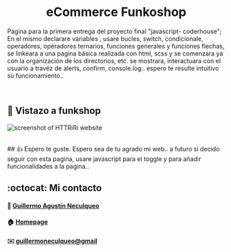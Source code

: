 <div>
    <h1 align="center">eCommerce Funkoshop</h1>
    <p>
    Página para la primera entrega del proyecto final "javascript- coderhouse"; En el mismo declarare variables , usare bucles, switch, condicionale, operadores, operadores ternarios, funciones generales y funciones flechas, se linkeara a una pagina básica realizada con html, scss y se comenzara ya con la organización de los directorios, etc.
    se mostrara, interactuara con el usuario a travéz de alerts, confirm, console.log.. espero te resulte intuitivo su funcionamiento..</p>
<div>
<br>

## :pushpin: Vistazo a funkshop
![screenshot of HTTRiRi website](https://res.cloudinary.com/dpiwmbsog/image/upload/v1666360744/imgs/haloween/funkoshop_index_i5kyg4.png)

<br>
## 👍 Espero te guste. 
Espero sea de tu agrado mi web.. a futuro si decido seguir con esta pagina, usare javascript para el toggle y para añadir funcionalidades a la pagina..

<br>

## :octocat: Mi contacto
#### :bust_in_silhouette: [Guillermo Agustín Neculqueo](@guillenec)
#### :house: [Homepage](https://procedilinux.netlify.app/index.html)	

#### :envelope: [guillermoneculqueo@gmail](guillermoneculqueo@gmail.com)